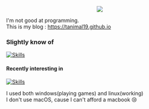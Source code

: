 <div align="center">
  <img src="https://github.com/Tanimal19/Tanimal19/blob/75a8f2f2b4f1e95b92294b4d232fbf21328e11ed/greeting.png">
</div>


I'm not good at programming.  
This is my blog : <https://tanimal19.github.io>  

### Slightly know of
[![Skills](https://skillicons.dev/icons?i=c,py,html,css,js,electron&theme=light)](https://skillicons.dev)

#### Recently interesting in
[![Skills](https://skillicons.dev/icons?i=cpp,unity,react,nextjs,pytorch,tensorflow&theme=light)](https://skillicons.dev)

I used both windows(playing games) and linux(working)  
I don't use macOS, cause I can't afford a macbook 😢


<!---
Tanimal19/Tanimal19 is a ✨ special ✨ repository because its `README.md` (this file) appears on your GitHub profile.
You can click the Preview link to take a look at your changes.
--->
